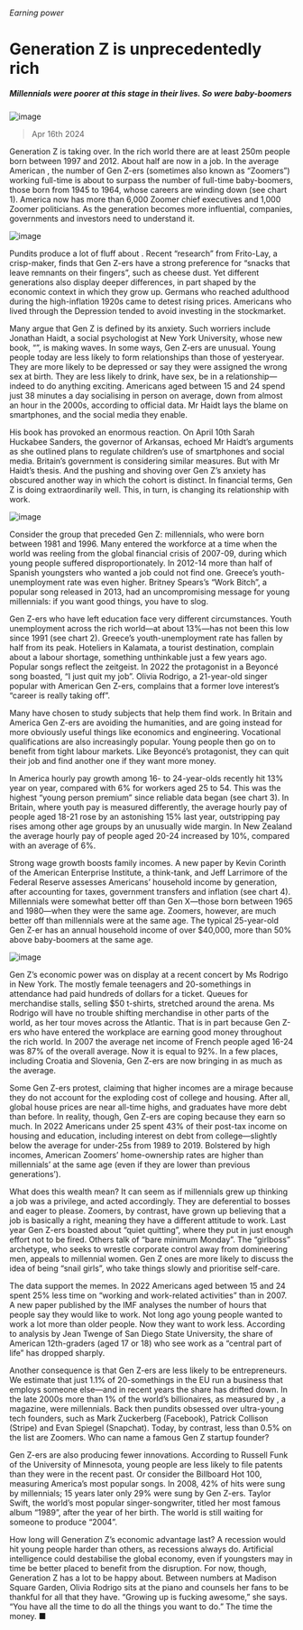 ###### Earning power
# Generation Z is unprecedentedly rich 
##### Millennials were poorer at this stage in their lives. So were baby-boomers 
![image](images/20240420_FND001.jpg) 
> Apr 16th 2024 
Generation Z is taking over. In the rich world there are at least 250m people born between 1997 and 2012. About half are now in a job. In the average American , the number of Gen Z-ers (sometimes also known as “Zoomers”) working full-time is about to surpass the number of full-time baby-boomers, those born from 1945 to 1964, whose careers are winding down (see chart 1). America now has more than 6,000 Zoomer chief executives and 1,000 Zoomer politicians. As the generation becomes more influential, companies, governments and investors need to understand it.
![image](images/20240420_FNC346.png) 

Pundits produce a lot of fluff about . Recent “research” from Frito-Lay, a crisp-maker, finds that Gen Z-ers have a strong preference for “snacks that leave remnants on their fingers”, such as cheese dust. Yet different generations also display deeper differences, in part shaped by the economic context in which they grow up. Germans who reached adulthood during the high-inflation 1920s came to detest rising prices. Americans who lived through the Depression tended to avoid investing in the stockmarket.
Many argue that Gen Z is defined by its anxiety. Such worriers include Jonathan Haidt, a social psychologist at New York University, whose new book, “”, is making waves. In some ways, Gen Z-ers are unusual. Young people today are less likely to form relationships than those of yesteryear. They are more likely to be depressed or say they were assigned the wrong sex at birth. They are less likely to drink, have sex, be in a relationship—indeed to do anything exciting. Americans aged between 15 and 24 spend just 38 minutes a day socialising in person on average, down from almost an hour in the 2000s, according to official data. Mr Haidt lays the blame on smartphones, and the social media they enable.
His book has provoked an enormous reaction. On April 10th Sarah Huckabee Sanders, the governor of Arkansas, echoed Mr Haidt’s arguments as she outlined plans to regulate children’s use of smartphones and social media. Britain’s government is considering similar measures. But  with Mr Haidt’s thesis. And the pushing and shoving over Gen Z’s anxiety has obscured another way in which the cohort is distinct. In financial terms, Gen Z is doing extraordinarily well. This, in turn, is changing its relationship with work. 
![image](images/20240420_FNC359.png) 

Consider the group that preceded Gen Z: millennials, who were born between 1981 and 1996. Many entered the workforce at a time when the world was reeling from the global financial crisis of 2007-09, during which young people suffered disproportionately. In 2012-14 more than half of Spanish youngsters who wanted a job could not find one. Greece’s youth-unemployment rate was even higher. Britney Spears’s “Work Bitch”, a popular song released in 2013, had an uncompromising message for young millennials: if you want good things, you have to slog.
Gen Z-ers who have left education face very different circumstances. Youth unemployment across the rich world—at about 13%—has not been this low since 1991 (see chart 2). Greece’s youth-unemployment rate has fallen by half from its peak. Hoteliers in Kalamata, a tourist destination, complain about a labour shortage, something unthinkable just a few years ago. Popular songs reflect the zeitgeist. In 2022 the protagonist in a Beyoncé song boasted, “I just quit my job”. Olivia Rodrigo, a 21-year-old singer popular with American Gen Z-ers, complains that a former love interest’s “career is really taking off”.
Many have chosen to study subjects that help them find work. In Britain and America Gen Z-ers are avoiding the humanities, and are going instead for more obviously useful things like economics and engineering. Vocational qualifications are also increasingly popular. Young people then go on to benefit from tight labour markets. Like Beyoncé’s protagonist, they can quit their job and find another one if they want more money. 
In America hourly pay growth among 16- to 24-year-olds recently hit 13% year on year, compared with 6% for workers aged 25 to 54. This was the highest “young person premium” since reliable data began (see chart 3). In Britain, where youth pay is measured differently, the average hourly pay of people aged 18-21 rose by an astonishing 15% last year, outstripping pay rises among other age groups by an unusually wide margin. In New Zealand the average hourly pay of people aged 20-24 increased by 10%, compared with an average of 6%. 
Strong wage growth boosts family incomes. A new paper by Kevin Corinth of the American Enterprise Institute, a think-tank, and Jeff Larrimore of the Federal Reserve assesses Americans’ household income by generation, after accounting for taxes, government transfers and inflation (see chart 4). Millennials were somewhat better off than Gen X—those born between 1965 and 1980—when they were the same age. Zoomers, however, are much better off than millennials were at the same age. The typical 25-year-old Gen Z-er has an annual household income of over $40,000, more than 50% above baby-boomers at the same age.
![image](images/20240420_FNC345.png) 

Gen Z’s economic power was on display at a recent concert by Ms Rodrigo in New York. The mostly female teenagers and 20-somethings in attendance had paid hundreds of dollars for a ticket. Queues for merchandise stalls, selling $50 t-shirts, stretched around the arena. Ms Rodrigo will have no trouble shifting merchandise in other parts of the world, as her tour moves across the Atlantic. That is in part because Gen Z-ers who have entered the workplace are earning good money throughout the rich world. In 2007 the average net income of French people aged 16-24 was 87% of the overall average. Now it is equal to 92%. In a few places, including Croatia and Slovenia, Gen Z-ers are now bringing in as much as the average. 
Some Gen Z-ers protest, claiming that higher incomes are a mirage because they do not account for the exploding cost of college and housing. After all, global house prices are near all-time highs, and graduates have more debt than before. In reality, though, Gen Z-ers are coping because they earn so much. In 2022 Americans under 25 spent 43% of their post-tax income on housing and education, including interest on debt from college—slightly below the average for under-25s from 1989 to 2019. Bolstered by high incomes, American Zoomers’ home-ownership rates are higher than millennials’ at the same age (even if they are lower than previous generations’). 
What does this wealth mean? It can seem as if millennials grew up thinking a job was a privilege, and acted accordingly. They are deferential to bosses and eager to please. Zoomers, by contrast, have grown up believing that a job is basically a right, meaning they have a different attitude to work. Last year Gen Z-ers boasted about “quiet quitting”, where they put in just enough effort not to be fired. Others talk of “bare minimum Monday”. The “girlboss” archetype, who seeks to wrestle corporate control away from domineering men, appeals to millennial women. Gen Z ones are more likely to discuss the idea of being “snail girls”, who take things slowly and prioritise self-care. 
The data support the memes. In 2022 Americans aged between 15 and 24 spent 25% less time on “working and work-related activities” than in 2007. A new paper published by the IMF analyses the number of hours that people say they would like to work. Not long ago young people wanted to work a lot more than older people. Now they want to work less. According to analysis by Jean Twenge of San Diego State University, the share of American 12th-graders (aged 17 or 18) who see work as a “central part of life” has dropped sharply. 
Another consequence is that Gen Z-ers are less likely to be entrepreneurs. We estimate that just 1.1% of 20-somethings in the EU run a business that employs someone else—and in recent years the share has drifted down. In the late 2000s more than 1% of the world’s billionaires, as measured by , a magazine, were millennials. Back then pundits obsessed over ultra-young tech founders, such as Mark Zuckerberg (Facebook), Patrick Collison (Stripe) and Evan Spiegel (Snapchat). Today, by contrast, less than 0.5% on the list are Zoomers. Who can name a famous Gen Z startup founder?
Gen Z-ers are also producing fewer innovations. According to Russell Funk of the University of Minnesota, young people are less likely to file patents than they were in the recent past. Or consider the Billboard Hot 100, measuring America’s most popular songs. In 2008, 42% of hits were sung by millennials; 15 years later only 29% were sung by Gen Z-ers. Taylor Swift, the world’s most popular singer-songwriter, titled her most famous album “1989”, after the year of her birth. The world is still waiting for someone to produce “2004”.
How long will Generation Z’s economic advantage last? A recession would hit young people harder than others, as recessions always do. Artificial intelligence could destabilise the global economy, even if youngsters may in time be better placed to benefit from the disruption. For now, though, Generation Z has a lot to be happy about. Between numbers at Madison Square Garden, Olivia Rodrigo sits at the piano and counsels her fans to be thankful for all that they have. “Growing up is fucking awesome,” she says. “You have all the time to do all the things you want to do.” The time the money. ■


